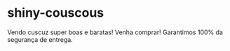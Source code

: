 # shiny-couscous
Vendo cuscuz super boas e baratas! Venha comprar! Garantimos 100% da segurança de entrega. 
